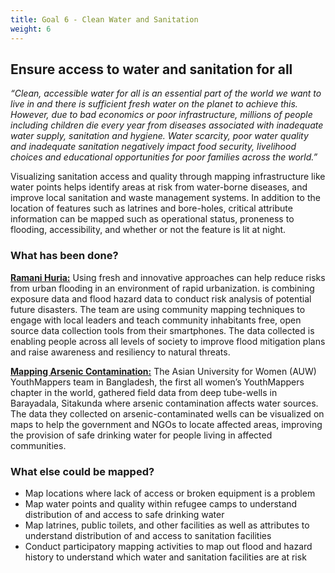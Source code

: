 ```yaml
---
title: Goal 6 - Clean Water and Sanitation
weight: 6
---
```


## Ensure access to water and sanitation for all

_“Clean, accessible water for all is an essential part of the world we want to live in and there is sufficient fresh water on the planet to achieve this. However, due to bad economics or poor infrastructure, millions of people including children die every year from diseases associated with inadequate water supply, sanitation and hygiene. Water scarcity, poor water quality and inadequate sanitation negatively impact food security, livelihood choices and educational opportunities for poor families across the world.”_

Visualizing sanitation access and quality through mapping infrastructure like water points helps identify areas at risk from water-borne diseases, and improve local sanitation and waste management systems. In addition to the location of features such as latrines and bore-holes, critical attribute information can be mapped such as operational status, proneness to flooding, accessibility, and whether or not the feature is lit at night. 


### What has been done?

**[Ramani Huria:](http://ramanihuria.org/)** Using fresh and innovative approaches can help reduce risks from urban flooding in an environment of rapid urbanization. is combining exposure data and flood hazard data to conduct risk analysis of potential future disasters. The team are using community mapping techniques to engage with local leaders and teach community inhabitants free, open source data collection tools from their smartphones. The data collected is enabling people across all levels of society to improve flood mitigation plans and raise awareness and resiliency to natural threats.

**[Mapping Arsenic Contamination:](https://www.hotosm.org/projects/asian-university-for-women-auw-youthmappers)** The Asian University for Women (AUW) YouthMappers team in Bangladesh, the first all women’s YouthMappers chapter in the world, gathered field data from deep tube-wells in Barayadala, Sitakunda where arsenic contamination affects water sources. The data they collected on arsenic-contaminated wells can be visualized on maps to help the government and NGOs to locate affected areas, improving the provision of safe drinking water for people living in affected communities.


### What else could be mapped?

*   Map locations where lack of access or broken equipment is a problem
*   Map water points and quality within refugee camps to understand distribution of and access to safe drinking water
*   Map latrines, public toilets, and other facilities as well as attributes to understand distribution of and access to sanitation facilities
*   Conduct participatory mapping activities to map out flood and hazard history to understand which water and sanitation facilities are at risk  

